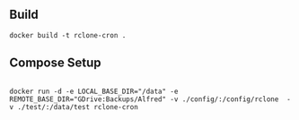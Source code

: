 

## Build

`docker build -t rclone-cron .`

## Compose Setup

```

```

```
docker run -d -e LOCAL_BASE_DIR="/data" -e REMOTE_BASE_DIR="GDrive:Backups/Alfred" -v ./config/:/config/rclone  -v ./test/:/data/test rclone-cron
```
